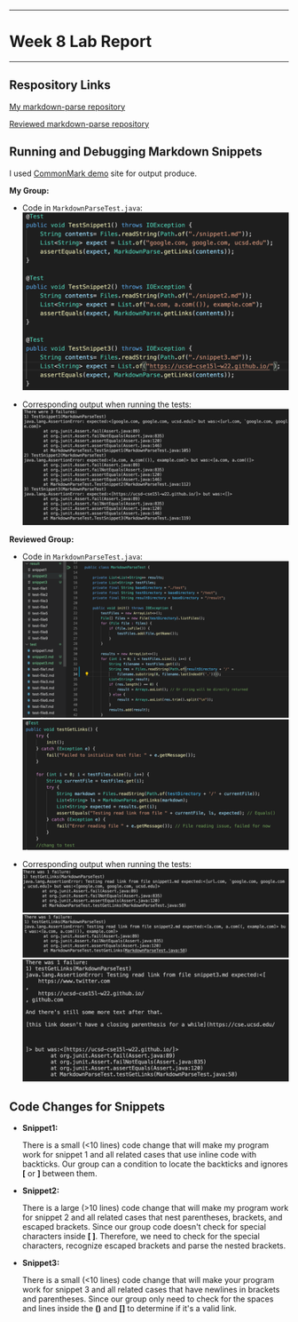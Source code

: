 ***
# Week 8 Lab Report
***

## **Respository Links**

[My markdown-parse repository](https://github.com/anhbch/CSE15L-TheLunaMoths)

[Reviewed markdown-parse repository](https://github.com/yaz067/markdown-parse)

## **Running and Debugging Markdown Snippets**

I used [CommonMark demo](https://spec.commonmark.org/dingus/) site for output produce. 
    
**My Group:**

* Code in `MarkdownParseTest.java`:
    ![Image](photo4/mygrouptest.png)

* Corresponding output when running the tests: 
    ![Image](photo4/mygroupoutput.png)

**Reviewed Group:**
* Code in `MarkdownParseTest.java`:
   ![Image](photo4/reviewedtest1.png)![Image](photo4/reviewedtest2.png)

* Corresponding output when running the tests:
    ![Image](photo4/reviewedoutput1.png)
    ![Image](photo4/reviewedoutput2.png)
    ![Image](photo4/reviewedoutput3.png)

## **Code Changes for Snippets**
* **Snippet1:**

    There is a small (<10 lines) code change that will make my program work for snippet 1 and all related cases that use inline code with backticks. Our group can a condition to locate the backticks and ignores **[** or **]** between them. 

* **Snippet2:**
   
   There is a large (>10 lines) code change that will make my program work for snippet 2 and all related cases that nest parentheses, brackets, and escaped brackets. Since our group code doesn't check for special characters inside **[ ]**. Therefore, we need to check for the special characters, recognize escaped brackets and parse the nested brackets. 

* **Snippet3:**

    There is a small (<10 lines) code change that will make your program work for snippet 3 and all related cases that have newlines in brackets and parentheses. Since our group only need to check for the spaces and lines inside the **()** and **[]** to determine if it's a valid link. 





